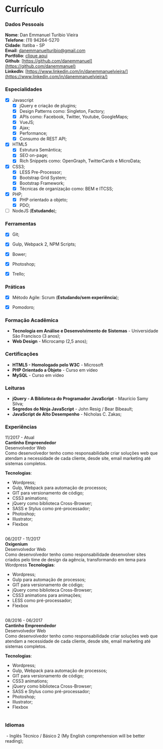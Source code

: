 # Currículo

### Dados Pessoais

**Nome**: Dan Emmanuel Turibio Vieira<br />
**Telefone**: (11) 94264-5270<br />
**Cidade**: Itatiba - SP<br />
**Email**: [danemmanuelturibio@gmail.com](mailto:danemmanuelturibio@gmail.com)<br />
**Portfólio**: [clique aqui](https://github.com/danemmanuel/portfolio/)<br />
**Github**: [https://github.com/danemmanuel](https://github.com/danemmanuel)<br />
**LinkedIn**: [https://www.linkedin.com/in/danemmanuelvieira/](https://www.linkedin.com/in/danemmanuelvieira/)<br />


### Especialidades

- [x] Javascript
  - [x] jQuery e criação de plugins;
  - [x] Design Patterns como: Singleton, Factory;
  - [x] APIs como: Facebook, Twitter, Youtube, GoogleMaps;
  - [x] VueJS;
  - [x] Ajax;
  - [x] Performance;
  - [x] Consumo de REST API;
   
- [x] HTML5
  - [x] Estrutura Semântica;
  - [x] SEO on-page;
  - [x] Rich Snippets como: OpenGraph, TwitterCards e MicroData;
- [x] CSS3;
  - [x] LESS Pre-Processor;
  - [x] Bootstrap Grid System;
  - [x] Bootstrap Framework;
  - [x] Técnicas de organização como: BEM e ITCSS;
- [x] PHP;
  - [x] PHP orientado a objeto;
  - [x] PDO;
- [ ] NodeJS (**Estudando**);

### Ferramentas
- [x] Git;
- [x] Gulp, Webpack 2, NPM Scripts;
- [x] Bower;
- [x] Photoshop;
- [x] Trello;


### Práticas
- [x] Método Agile: Scrum (**Estudando/sem experiência**);
- [x] Pomodoro;


### Formação Acadêmica

  - **Tecnologia em Análise e Desenvolvimento de Sistemas** - Universidade São Francisco (3 anos);
  - **Web Design** - Microcamp (2,5 anos);

### Certificações

  - **HTML5 - Homologado pelo W3C** - Microsoft
  - **PHP Orientado a Objeto** - Curso em vídeo
  - **MySQL** - Curso em vídeo

### Leituras

  - **jQuery - A Biblioteca do Programador JavaScript** - Maurício Samy Silva;
  - **Segredos do Ninja JavaScript** - John Resig / Bear Bibeault;
  - **JavaScript de Alto Desempenho** - Nicholas C. Zakas;

### Experiências

  11/2017 - Atual<br />
  **Cantinho Empreendedor**<br />
  Desenvolvedor Web<br />
  Como desenvolvedor tenho como responsabilidade criar soluções web que atendam a necessidade de cada cliente, desde site, email marketing até sistemas completos.

**Tecnologias**:
  - Wordpress;
  - Gulp, Webpack para automação de processos;
  - GIT para versionamento de código;
  - CSS3 animations;
  - jQuery como biblioteca Cross-Browser;
  - SASS e Stylus como pré-processador;
  - Photoshop;
  - Illustrator;
  - Flexbox<br /><br />
  
  06/2017 - 11/2017<br />
  **Oxigenium**<br />
  Desenvolvedor Web<br />
  Como desenvolvedor tenho como responsabilidade desenvolver sites criados pelo time de design da agência, transformando em tema para Wordpress
**Tecnologias**:

  - Wordpress;
  - Gulp para automação de processos;
  - GIT para versionamento de código;
  - jQuery como biblioteca Cross-Browser;
  - CSS3 animations para animações;
  - LESS como pré-processador;
  - Flexbox<br /><br />
  
  08/2016 - 06/2017<br />
  **Cantinho Empreendedor**<br />
  Desenvolvedor Web<br />
  Como desenvolvedor tenho como responsabilidade criar soluções web que atendam a necessidade de cada cliente, desde site, email marketing até sistemas completos.

**Tecnologias**:
  - Wordpress;
  - Gulp, Webpack para automação de processos;
  - GIT para versionamento de código;
  - CSS3 animations;
  - jQuery como biblioteca Cross-Browser;
  - SASS e Stylus como pré-processador;
  - Photoshop;
  - Illustrator;
  - Flexbox<br /><br />

### Idiomas
  - Inglês Técnico / Básico 2
    (My English comprehension will be better reading);
